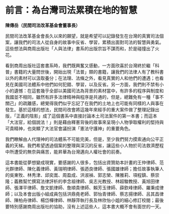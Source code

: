 # 前言：為台灣司法累積在地的智慧

**陳傳岳（民間司法改革基金會董事長）**

民間司法改革基金會長久以來的願望，就是希望可以記錄發生在台灣的真實司法個案，讓我們的司法人從自身的故事中反省、學習，累積出面對司法的智慧與勇氣。這些想法與商周出版社「人與法律」書系的出版宗旨不謀而和，於是碰撞出了火花。

看到商周出版社這套書系時，我們既興奮又感動，一方面欣喜於台灣終於繼「科普」書籍的大量問世後，開始出現「法普」類的書籍，讓我們的法律人有了教科書以外的素材可以汲取養分；在法理、法條之外，看見真實的人和他們的遭遇；也看見在美國司法體系中他們如何犯錯、學習，以及反省。另一方面，我們則不禁有小小的遺憾：在這套幾乎全部以美國司法為背景的素材當中，有許多的程序與制度和我國並不相同，雖然有許多法律精神與程序是共通的，但是，總難免有一種「事不關己」的疏離感，總覺得我們似乎忘記了在我們的土地上也可能有同樣的人與事在發生。基於這樣的想法，民間司改會將這幾年來經手的重大案件做了整理記錄出版，「正義的陰影」成了這個書系中直接討論本土司法案件的第一本書；而這本「大法官，給個說法！」則是藉由釋憲背後的故事來呈現小人物爭取權利的堅持與可貴精神，也突顯了大法官會議扮演「憲法守護神」的重要角色。

我們瞭解由人代理神的司法體系不可能完美，但是，至少我們努力摸索通向公平正義的天梯。我們希望透過個案的整理與深沉的反省，讓這些小人物於司法救濟歷程中所遭受的無奈與痛苦，能昇華為台灣邁向人權社會的前奏。

這本書能從夢想變成現實，要感謝的人很多，包括出資贊助本計畫的王仲律師、范光群律師、陳化義律師、黃瑞明律師、張迺良律師、張國雄律師；擔任故事執筆人的吳東牧、林秀津、邱奕嵩、周盈成、洪淑禎、郭志榮、陳雅莉、項程鎮、蔡崇隆；義務幫忙撰寫法律評析的李念祖律師、吳志光教授、林超駿教授、黃旭田律師、張澤平律師、詹文凱律師、詹順貴律師、賴芳玉律師、薛欽峰律師、羅秉成律師；以及本會出版小組成員包括洪鼎堯老師、郭怡青律師、蔡志揚律師、呂其昌律師、陳柏舟律師、楊岱樺律師、林靜萍執行長及林欣怡小姐的細心修訂校閱；最後要特別感謝商周出版社的協助，沒有上述這些人，這本書大概不會有面世的一天。
